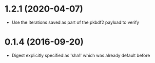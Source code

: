 # 1.2.1 (2020-04-07)
- Use the iterations saved as part of the pkbdf2 payload to verify

# 0.1.4 (2016-09-20)
- Digest explicitly specified as 'sha1' which was already default before